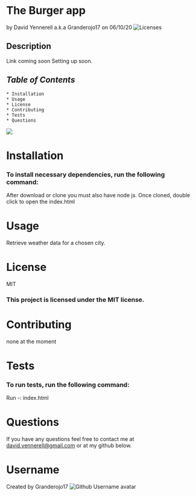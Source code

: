 # **The Burger app**

by David Yennerell a.k.a Granderojo17 on 06/10/20
![Licenses](https://img.shields.io/badge/license-MIT-blue.svg)

## **Description**

Link coming soon
Setting up soon.

## **_Table of Contents_**

    * Installation
    * Usage
    * License
    * Contributing
    * Tests
    * Questions

<img src="assets/weatherDash_01.PNG">

# **Installation**

### To install necessary dependencies, run the following command:

After download or clone you must also have node js. Once cloned, double click to open the index.html

# **Usage**

Retrieve weather data for a chosen city.

# **License**

MIT

### This project is licensed under the MIT license.

# **Contributing**

none at the moment

# **Tests**

### To run tests, run the following command:

Run -: index.html

# **Questions**

If you have any questions feel free to contact me at david.yennerell@gmail.com or at my github below.

# **Username**

Created by
Granderojo17
![Github Username avatar](https://avatars3.githubusercontent.com/u/38540605?v=4)
